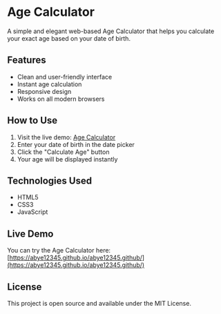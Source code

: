 # Age Calculator

A simple and elegant web-based Age Calculator that helps you calculate your exact age based on your date of birth.

## Features

- Clean and user-friendly interface
- Instant age calculation
- Responsive design
- Works on all modern browsers

## How to Use

1. Visit the live demo: [Age Calculator](https://abye12345.github.io/abye12345.github/)
2. Enter your date of birth in the date picker
3. Click the "Calculate Age" button
4. Your age will be displayed instantly

## Technologies Used

- HTML5
- CSS3
- JavaScript

## Live Demo

You can try the Age Calculator here: [https://abye12345.github.io/abye12345.github/](https://abye12345.github.io/abye12345.github/)

## License

This project is open source and available under the MIT License.
